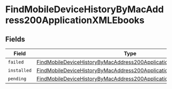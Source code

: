 # FindMobileDeviceHistoryByMacAddress200ApplicationXMLEbooks


## Fields

| Field                                                                                                                                                                 | Type                                                                                                                                                                  | Required                                                                                                                                                              | Description                                                                                                                                                           |
| --------------------------------------------------------------------------------------------------------------------------------------------------------------------- | --------------------------------------------------------------------------------------------------------------------------------------------------------------------- | --------------------------------------------------------------------------------------------------------------------------------------------------------------------- | --------------------------------------------------------------------------------------------------------------------------------------------------------------------- |
| `failed`                                                                                                                                                              | [FindMobileDeviceHistoryByMacAddress200ApplicationXMLEbooksFailed](../../models/operations/findmobiledevicehistorybymacaddress200applicationxmlebooksfailed.md)[]     | :heavy_minus_sign:                                                                                                                                                    | N/A                                                                                                                                                                   |
| `installed`                                                                                                                                                           | [FindMobileDeviceHistoryByMacAddress200ApplicationXMLEbooksInstalled](../../models/operations/findmobiledevicehistorybymacaddress200applicationxmlebooksinstalled.md) | :heavy_minus_sign:                                                                                                                                                    | N/A                                                                                                                                                                   |
| `pending`                                                                                                                                                             | [FindMobileDeviceHistoryByMacAddress200ApplicationXMLEbooksPending](../../models/operations/findmobiledevicehistorybymacaddress200applicationxmlebookspending.md)[]   | :heavy_minus_sign:                                                                                                                                                    | N/A                                                                                                                                                                   |